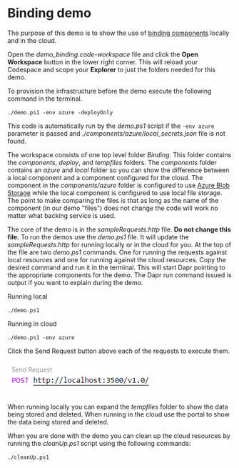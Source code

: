 # Binding demo

The purpose of this demo is to show the use of [binding components](https://docs.dapr.io/developing-applications/building-blocks/bindings/) locally and in the cloud.

Open the _demo_binding.code-workspace_ file and click the **Open Workspace** button in the lower right corner. This will reload your Codespace and scope your **Explorer** to just the folders needed for this demo.

To provision the infrastructure before the demo execute the following command in the terminal. 

```
./demo.ps1 -env azure -deployOnly
```

This code is automatically run by the _demo.ps1_ script if the `-env azure` parameter is passed and *./components/azure/local_secrets.json* file is not found.

The workspace consists of one top level folder _Binding_. This folder contains the _components_, _deploy_, and _tempfiles_ folders. The _components_ folder contains an _azure_ and _local_ folder so you can show the difference between a local component and a component configured for the cloud. The component in the _components/azure_ folder is configured to use [Azure Blob Storage](https://docs.dapr.io/reference/components-reference/supported-bindings/blobstorage/) while the local component is configured to use local file storage. The point to make comparing the files is that as long as the name of the component (in our demo "files") does not change the code will work no matter what backing service is used.

The core of the demo is in the _sampleRequests.http_ file. **Do not change this file.** To run the demos use the _demo.ps1_ file. It will update the _sampleRequests.http_ for running locally or in the cloud for you. At the top of the file are two _demo.ps1_ commands. One for running the requests against local resources and one for running against the cloud resources. Copy the desired command and run it in the terminal. This will start Dapr pointing to the appropriate components for the demo. The Dapr run command issued is output if you want to explain during the demo.

Running local
```
./demo.ps1
```

Running in cloud
```
./demo.ps1 -env azure
```

Click the Send Request button above each of the requests to execute them.

![send requests](../.images/SendRequest.png) 

When running locally you can expand the _tempfiles_ folder to show the data being stored and deleted. When running in the cloud use the portal to show the data being stored and deleted.

When you are done with the demo you can clean up the cloud resources by running the _cleanUp.ps1_ script using the following commands:

```
./cleanUp.ps1
```
